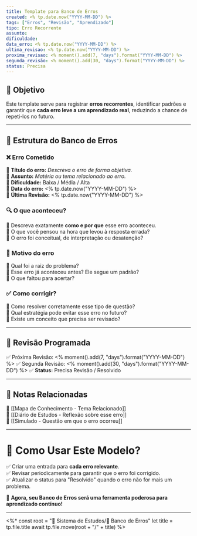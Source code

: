 ```yaml
---
title: Template para Banco de Erros
created: <% tp.date.now("YYYY-MM-DD") %>
tags: ["Erros", "Revisão", "Aprendizado"]
tipo: Erro Recorrente
assunto:
dificuldade:
data_erro: <% tp.date.now("YYYY-MM-DD") %>
ultima_revisao: <% tp.date.now("YYYY-MM-DD") %>
proxima_revisao: <% moment().add(7, "days").format("YYYY-MM-DD") %>
segunda_revisão: <% moment().add(30, "days").format("YYYY-MM-DD") %>
status: Precisa
---
```






## **🎯 Objetivo**

Este template serve para registrar **erros recorrentes**, identificar padrões e garantir que **cada erro leve a um aprendizado real**, reduzindo a chance de repeti-los no futuro.

---

## **📂 Estrutura do Banco de Erros**

### **❌ Erro Cometido**

📌 **Título do erro:** _Descreva o erro de forma objetiva._  
📌 **Assunto:** _Matéria ou tema relacionado ao erro._  
📌 **Dificuldade:** Baixa / Média / Alta  
📌 **Data do erro:** <% tp.date.now("YYYY-MM-DD") %>  
📌 **Última Revisão:** <% tp.date.now("YYYY-MM-DD") %>

### **🔍 O que aconteceu?**

📌 Descreva exatamente **como e por que** esse erro aconteceu.  
📌 O que você pensou na hora que levou à resposta errada?  
📌 O erro foi conceitual, de interpretação ou desatenção?

### **🧠 Motivo do erro**

📌 Qual foi a raiz do problema?  
📌 Esse erro já aconteceu antes? Ele segue um padrão?  
📌 O que faltou para acertar?

### **✅ Como corrigir?**

📌 Como resolver corretamente esse tipo de questão?  
📌 Qual estratégia pode evitar esse erro no futuro?  
📌 Existe um conceito que precisa ser revisado?

---

## **📅 Revisão Programada**

✅ Próxima Revisão: <% moment().add(7, "days").format("YYYY-MM-DD") %>
✅ Segunda Revisão: <% moment().add(30, "days").format("YYYY-MM-DD") %>
✅ **Status:** Precisa Revisão / Resolvido

---

## **🔗 Notas Relacionadas**

🔹 [[Mapa de Conhecimento - Tema Relacionado]]  
🔹 [[Diário de Estudos - Reflexão sobre esse erro]]  
🔹 [[Simulado - Questão em que o erro ocorreu]]

---

# **🚀 Como Usar Este Modelo?**

✅ Criar uma entrada para **cada erro relevante**.  
✅ Revisar periodicamente para garantir que o erro foi corrigido.  
✅ Atualizar o status para "Resolvido" quando o erro não for mais um problema.

🚀 **Agora, seu Banco de Erros será uma ferramenta poderosa para aprendizado contínuo!**

---
<%*
const root = "📌 Sistema de Estudos/🛑 Banco de Erros"
let title = tp.file.title
await tp.file.move(root + "/" + title)
%>